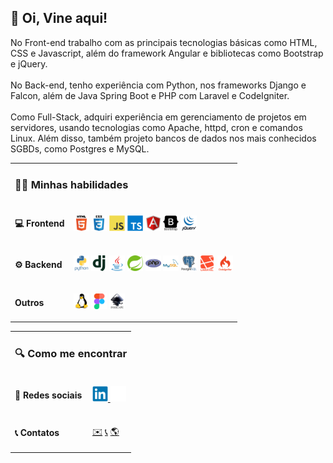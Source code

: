<h2>👋 Oi, Vine aqui!</h2>
<p>
    No Front-end trabalho com as principais tecnologias básicas como HTML, CSS e Javascript, além do framework Angular e bibliotecas como Bootstrap e jQuery. <br><br>
    No Back-end, tenho experiência com Python, nos frameworks Django e Falcon, além de Java Spring Boot e PHP com Laravel e CodeIgniter. <br><br>
    Como Full-Stack, adquiri experiência em gerenciamento de projetos em servidores, usando tecnologias como Apache, httpd, cron e comandos Linux. Além disso, também projeto bancos de dados nos mais conhecidos SGBDs, como Postgres e MySQL.
</p>
<!--img align="right" src="https://media.giphy.com/media/waIb4gha3r6PS/source.gif" width="480" -->
<table border="0">
    <tr>
        <td colspan="2">
            <h3>👨‍💻 Minhas habilidades</h3>
        </td>
    </tr>
    <tr>
        <td>
            <h4>💻 Frontend</h4>
        </td>
        <td valign="middle">
            <img src="https://raw.githubusercontent.com/devicons/devicon/master/icons/html5/html5-original-wordmark.svg" alt="html5" width="25" height="25" />
            <img src="https://raw.githubusercontent.com/devicons/devicon/master/icons/css3/css3-original-wordmark.svg" alt="css3" width="25" height="25" />
            <img src="https://raw.githubusercontent.com/devicons/devicon/master/icons/javascript/javascript-original.svg" alt="javascript" width="25" height="25" /> 
            <img src="https://raw.githubusercontent.com/devicons/devicon/master/icons/typescript/typescript-original.svg" alt="typescript" width="25" height="25" />
            <img src="https://raw.githubusercontent.com/devicons/devicon/master/icons/angularjs/angularjs-original.svg" alt="angular-js" width="25" height="25" />
            <img src="https://github.com/devicons/devicon/raw/master/icons/bootstrap/bootstrap-plain-wordmark.svg" alt="bootstrap" width="25" height="25" />
            <img src="https://github.com/devicons/devicon/raw/master/icons/jquery/jquery-original-wordmark.svg" alt="jquery" width="25" height="25" />
        </td>
    </tr>
    <tr>
        <td>
            <h4>⚙️ Backend</h4>
        </td>
        <td valign="middle">
            <img title="Python" src="https://raw.githubusercontent.com/devicons/devicon/master/icons/python/python-original-wordmark.svg" alt="python" width="25" height="25" />
            <img title="Django" src="https://raw.githubusercontent.com/devicons/devicon/master/icons/django/django-plain.svg" alt="django" width="25" height="25" />
            <img title="Java" src="https://raw.githubusercontent.com/devicons/devicon/master/icons/java/java-original.svg" alt="java" width="25" height="25" />
            <img title="Spring" src="https://github.com/devicons/devicon/blob/master/icons/spring/spring-original.svg" alt="spring" width="25" height="25" />
            <img title="Php" src="https://raw.githubusercontent.com/devicons/devicon/master/icons/php/php-original.svg" alt="php" width="25" height="25" />
            <img title="MySQL" src="https://raw.githubusercontent.com/devicons/devicon/master/icons/mysql/mysql-original-wordmark.svg" alt="mysql" width="25" height="25" />
            <img title="PostgreSQL" src="https://raw.githubusercontent.com//devicons/devicon/master/icons/postgresql/postgresql-original-wordmark.svg" alt="postgreSQL" width="25" height="25" />
            <img title="Laravel" src="https://raw.githubusercontent.com/devicons/devicon/master/icons/laravel/laravel-plain-wordmark.svg" alt="laravel" width="25" height="25" />
            <img title="CodeIgniter" src="https://raw.githubusercontent.com/devicons/devicon/master/icons/codeigniter/codeigniter-plain-wordmark.svg" alt="codeigniter" width="25" height="25" />
        </td>
    </tr>
    <tr>
        <td>
            <h4>Outros</h4>
        </td>
        <td valign="middle">
            <img title="Linux" src="https://raw.githubusercontent.com/devicons/devicon/master/icons/linux/linux-original.svg" alt="linux" width="25" height="25" />
            <img title="Figma" src="https://raw.githubusercontent.com/devicons/devicon/master/icons/figma/figma-original.svg" alt="figma" width="25" height="25" />
            <img title="Inkscape" src="https://raw.githubusercontent.com/devicons/devicon/master/icons/inkscape/inkscape-original-wordmark.svg" alt="inkscape" width="25" height="25" />
        </td>
    </tr>
</table>
<table border="0">
    <tr border="0">
        <td colspan="2">
            <h3>🔍 Como me encontrar</h3>
        </td>
    </tr>
    <tr>
        <td>
            <h4>👥 Redes sociais</h4>
        </td>
        <td valign="middle">
            <a href="https://linkedin.com/in/viniciusalmeidadev">
                <img title="LinkedIn" src="https://raw.githubusercontent.com/devicons/devicon/master/icons/linkedin/linkedin-original.svg" alt="linkedin" width="25" height="25" />
            </a>
            <a href="https://twitter.com/vinesnts">
                <img title="Twitter" src="https://raw.githubusercontent.com/devicons/devicon/master/icons/twitter/twitter-original.svg" alt="twitter" width="25" height="25" />
            </a>
        </td>
    </tr>
    <tr>
        <td>
            <h4>📞 Contatos</h4>
        </td>
        <td valign="middle">
            <a title="E-mail: contato@viniciusalmeida.dev" href="mailto:contato@viniciusalmeida.dev">✉️</a>
            <a title="Whatsapp: +55 81 981645401" href="https://wa.me/message/P2IWW4QTZN7TI1">📞</a>
            <a title="Site: viniciusalmeida.dev" href="https://viniciusalmeida.dev">🌎</a>
        </td>
    </tr>
</table>
